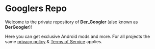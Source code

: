 # Googlers Repo

Welcome to the private repository of **Der_Googler** (also known as **DerGoogler**)!

Here you can get exclusive Android mods and more. For all projects the same [privacy policy](https://dergoogler.com/legal/privacy-policy) & [Terms of Service](https://dergoogler.com/legal/tos) applies. 
